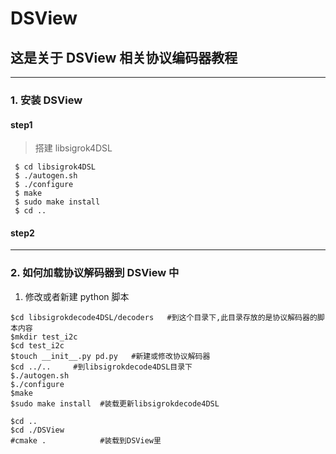 # DSView

## 这是关于 DSView 相关协议编码器教程

---

### 1. 安装 DSView

#### step1

> 搭建 libsigrok4DSL

```shell
 $ cd libsigrok4DSL
 $ ./autogen.sh
 $ ./configure
 $ make
 $ sudo make install
 $ cd ..
```

#### step2

---

### 2. 如何加载协议解码器到 DSView 中

1. 修改或者新建 python 脚本

```
$cd libsigrokdecode4DSL/decoders   #到这个目录下,此目录存放的是协议解码器的脚本内容
$mkdir test_i2c
$cd test_i2c
$touch __init__.py pd.py   #新建或修改协议解码器
$cd ../..     #到libsigrokdecode4DSL目录下
$./autogen.sh
$./configure
$make
$sudo make install  #装载更新libsigrokdecode4DSL

$cd ..
$cd ./DSView
#cmake .            #装载到DSView里
```
